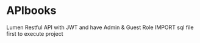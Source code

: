 # APIbooks
Lumen Restful API with JWT and have Admin &amp; Guest Role
 IMPORT sql file first to execute project
